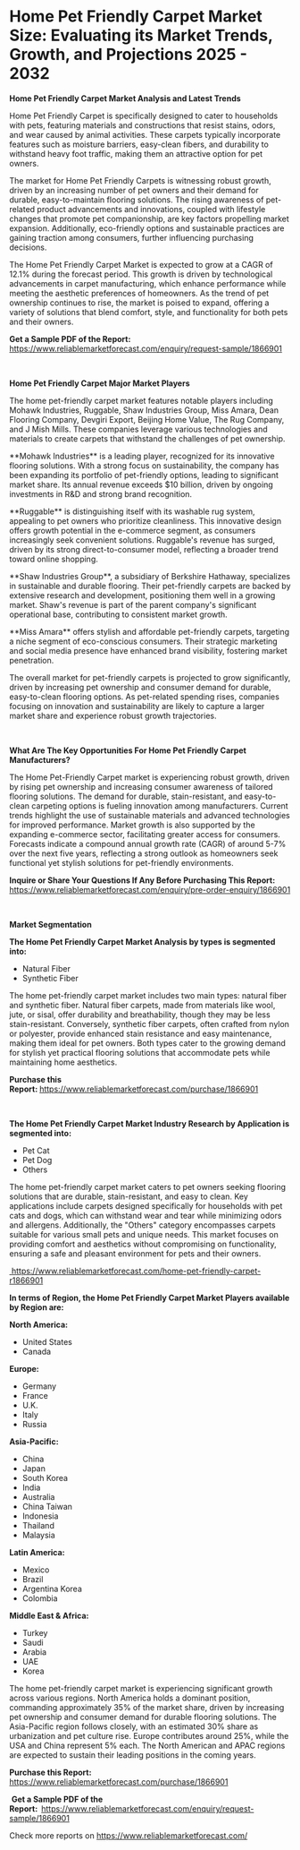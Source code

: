 <p><h1>Home Pet Friendly Carpet Market Size: Evaluating its Market Trends, Growth, and Projections 2025 - 2032</h1></p><p><strong>Home Pet Friendly Carpet Market Analysis and Latest Trends</strong></p>
<p><p>Home Pet Friendly Carpet is specifically designed to cater to households with pets, featuring materials and constructions that resist stains, odors, and wear caused by animal activities. These carpets typically incorporate features such as moisture barriers, easy-clean fibers, and durability to withstand heavy foot traffic, making them an attractive option for pet owners.</p><p>The market for Home Pet Friendly Carpets is witnessing robust growth, driven by an increasing number of pet owners and their demand for durable, easy-to-maintain flooring solutions. The rising awareness of pet-related product advancements and innovations, coupled with lifestyle changes that promote pet companionship, are key factors propelling market expansion. Additionally, eco-friendly options and sustainable practices are gaining traction among consumers, further influencing purchasing decisions.</p><p>The Home Pet Friendly Carpet Market is expected to grow at a CAGR of 12.1% during the forecast period. This growth is driven by technological advancements in carpet manufacturing, which enhance performance while meeting the aesthetic preferences of homeowners. As the trend of pet ownership continues to rise, the market is poised to expand, offering a variety of solutions that blend comfort, style, and functionality for both pets and their owners.</p></p>
<p><strong>Get a Sample PDF of the Report:&nbsp;</strong> <a href="https://www.reliablemarketforecast.com/enquiry/request-sample/1866901?utm_campaign=2210&utm_medium=2&utm_source=Github&utm_content=ia&utm_term=10022025&utm_id=home-pet-friendly-carpet">https://www.reliablemarketforecast.com/enquiry/request-sample/1866901</a></p>
<p>&nbsp;</p>
<p><strong>Home Pet Friendly Carpet Major Market Players</strong></p>
<p><p>The home pet-friendly carpet market features notable players including Mohawk Industries, Ruggable, Shaw Industries Group, Miss Amara, Dean Flooring Company, Devgiri Export, Beijing Home Value, The Rug Company, and J Mish Mills. These companies leverage various technologies and materials to create carpets that withstand the challenges of pet ownership.</p><p>**Mohawk Industries** is a leading player, recognized for its innovative flooring solutions. With a strong focus on sustainability, the company has been expanding its portfolio of pet-friendly options, leading to significant market share. Its annual revenue exceeds $10 billion, driven by ongoing investments in R&D and strong brand recognition.</p><p>**Ruggable** is distinguishing itself with its washable rug system, appealing to pet owners who prioritize cleanliness. This innovative design offers growth potential in the e-commerce segment, as consumers increasingly seek convenient solutions. Ruggable's revenue has surged, driven by its strong direct-to-consumer model, reflecting a broader trend toward online shopping.</p><p>**Shaw Industries Group**, a subsidiary of Berkshire Hathaway, specializes in sustainable and durable flooring. Their pet-friendly carpets are backed by extensive research and development, positioning them well in a growing market. Shaw's revenue is part of the parent company's significant operational base, contributing to consistent market growth.</p><p>**Miss Amara** offers stylish and affordable pet-friendly carpets, targeting a niche segment of eco-conscious consumers. Their strategic marketing and social media presence have enhanced brand visibility, fostering market penetration.</p><p>The overall market for pet-friendly carpets is projected to grow significantly, driven by increasing pet ownership and consumer demand for durable, easy-to-clean flooring options. As pet-related spending rises, companies focusing on innovation and sustainability are likely to capture a larger market share and experience robust growth trajectories.</p></p>
<p>&nbsp;</p>
<p><strong>What Are The Key Opportunities For Home Pet Friendly Carpet Manufacturers?</strong></p>
<p><p>The Home Pet-Friendly Carpet market is experiencing robust growth, driven by rising pet ownership and increasing consumer awareness of tailored flooring solutions. The demand for durable, stain-resistant, and easy-to-clean carpeting options is fueling innovation among manufacturers. Current trends highlight the use of sustainable materials and advanced technologies for improved performance. Market growth is also supported by the expanding e-commerce sector, facilitating greater access for consumers. Forecasts indicate a compound annual growth rate (CAGR) of around 5-7% over the next five years, reflecting a strong outlook as homeowners seek functional yet stylish solutions for pet-friendly environments.</p></p>
<p><strong>Inquire or Share Your Questions If Any Before Purchasing This Report:</strong> <a href="https://www.reliablemarketforecast.com/enquiry/pre-order-enquiry/1866901?utm_campaign=2210&utm_medium=2&utm_source=Github&utm_content=ia&utm_term=10022025&utm_id=home-pet-friendly-carpet">https://www.reliablemarketforecast.com/enquiry/pre-order-enquiry/1866901</a></p>
<p>&nbsp;</p>
<p><strong>Market Segmentation</strong></p>
<p><strong>The Home Pet Friendly Carpet Market Analysis by types is segmented into:</strong></p>
<p><ul><li>Natural Fiber</li><li>Synthetic Fiber</li></ul></p>
<p><p>The home pet-friendly carpet market includes two main types: natural fiber and synthetic fiber. Natural fiber carpets, made from materials like wool, jute, or sisal, offer durability and breathability, though they may be less stain-resistant. Conversely, synthetic fiber carpets, often crafted from nylon or polyester, provide enhanced stain resistance and easy maintenance, making them ideal for pet owners. Both types cater to the growing demand for stylish yet practical flooring solutions that accommodate pets while maintaining home aesthetics.</p></p>
<p><strong>Purchase this Report:&nbsp;</strong><a href="https://www.reliablemarketforecast.com/purchase/1866901?utm_campaign=2210&utm_medium=2&utm_source=Github&utm_content=ia&utm_term=10022025&utm_id=home-pet-friendly-carpet">https://www.reliablemarketforecast.com/purchase/1866901</a></p>
<p>&nbsp;</p>
<p><strong>The Home Pet Friendly Carpet Market Industry Research by Application is segmented into:</strong></p>
<p><ul><li>Pet Cat</li><li>Pet Dog</li><li>Others</li></ul></p>
<p><p>The home pet-friendly carpet market caters to pet owners seeking flooring solutions that are durable, stain-resistant, and easy to clean. Key applications include carpets designed specifically for households with pet cats and dogs, which can withstand wear and tear while minimizing odors and allergens. Additionally, the "Others" category encompasses carpets suitable for various small pets and unique needs. This market focuses on providing comfort and aesthetics without compromising on functionality, ensuring a safe and pleasant environment for pets and their owners.</p></p>
<p><a href="https://www.reliablemarketforecast.com/home-pet-friendly-carpet-r1866901?utm_campaign=2210&utm_medium=2&utm_source=Github&utm_content=ia&utm_term=10022025&utm_id=home-pet-friendly-carpet">&nbsp;https://www.reliablemarketforecast.com/home-pet-friendly-carpet-r1866901</a></p>
<p><strong>In terms of Region, the Home Pet Friendly Carpet Market Players available by Region are:</strong></p>
<p>
    <p> <strong> North America: </strong>
        <ul>
            <li>United States</li>
            <li>Canada</li>
        </ul>
        </p> 
    <p> <strong> Europe: </strong>
        <ul>
            <li>Germany</li>
            <li>France</li>
            <li>U.K.</li>
            <li>Italy</li>
            <li>Russia</li>
        </ul>
        </p> 
    <p> <strong> Asia-Pacific: </strong>
        <ul>
            <li>China</li>
            <li>Japan</li>
            <li>South Korea</li>
            <li>India</li>
            <li>Australia</li>
            <li>China Taiwan</li>
            <li>Indonesia</li>
            <li>Thailand</li>
            <li>Malaysia</li>
        </ul>
        </p> 
    <p> <strong> Latin America: </strong>
        <ul>
            <li>Mexico</li>
            <li>Brazil</li>
            <li>Argentina Korea</li>
            <li>Colombia</li>
        </ul>
        </p> 
    <p> <strong> Middle East & Africa: </strong>
        <ul>
            <li>Turkey</li>
            <li>Saudi</li>
            <li>Arabia</li>
            <li>UAE</li>
            <li>Korea</li>
        </ul>
    </p>
    </p>
<p><p>The home pet-friendly carpet market is experiencing significant growth across various regions. North America holds a dominant position, commanding approximately 35% of the market share, driven by increasing pet ownership and consumer demand for durable flooring solutions. The Asia-Pacific region follows closely, with an estimated 30% share as urbanization and pet culture rise. Europe contributes around 25%, while the USA and China represent 5% each. The North American and APAC regions are expected to sustain their leading positions in the coming years.</p></p>
<p><strong>Purchase this Report: </strong><a href="https://www.reliablemarketforecast.com/purchase/1866901?utm_campaign=2210&utm_medium=2&utm_source=Github&utm_content=ia&utm_term=10022025&utm_id=home-pet-friendly-carpet">https://www.reliablemarketforecast.com/purchase/1866901</a></p>
<p>&nbsp;<strong>Get a Sample PDF of the Report:&nbsp;&nbsp;</strong><a href="https://www.reliablemarketforecast.com/enquiry/request-sample/1866901?utm_campaign=2210&utm_medium=2&utm_source=Github&utm_content=ia&utm_term=10022025&utm_id=home-pet-friendly-carpet">https://www.reliablemarketforecast.com/enquiry/request-sample/1866901</a></p>
<p><strong></strong></p>
<p>Check more reports on <a href="https://www.reliablemarketforecast.com/?utm_campaign=2210&utm_medium=2&utm_source=Github&utm_content=ia&utm_term=10022025&utm_id=home-pet-friendly-carpet">https://www.reliablemarketforecast.com/</a></p>